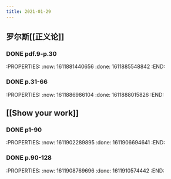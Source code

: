 ```yaml
---
title: 2021-01-29
---
```


## 罗尔斯[[正义论]]
### DONE pdf.9-p.30
:PROPERTIES:
:now: 1611881440656
:done: 1611885548842
:END:
### DONE p.31-66
:PROPERTIES:
:now: 1611886986104
:done: 1611888015826
:END:
## [[Show your work]]
### DONE  p1-90
:PROPERTIES:
:now: 1611902289895
:done: 1611906694641
:END:
### DONE p.90-128
:PROPERTIES:
:now: 1611908769696
:done: 1611910574442
:END:
###
###
